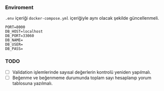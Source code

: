 ### Enviroment

`.env` içeriği `docker-compose.yml` içeriğiyle aynı olacak şekilde güncellenmeli.

```
PORT=8000
DB_HOST=localhost
DB_PORT=33060
DB_NAME=
DB_USER=
DB_PASS=
```

### TODO
- [ ] Validation işlemlerinde sayısal değerlerin kontrolü yeniden yapılmalı.
- [ ] Beğenme ve beğenmeme durumunda toplam sayı hesaplanıp yorum tablosuna yazılmalı.
